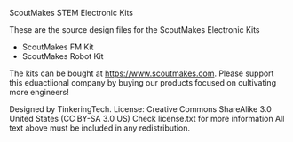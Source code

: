 ScoutMakes STEM Electronic Kits

These are the source design files for the ScoutMakes Electronic Kits
- ScoutMakes FM Kit
- ScoutMakes Robot Kit

The kits can be bought at https://www.scoutmakes.com.
Please support this eduactiional company by buying our products focused on cultivating more engineers!

Designed by TinkeringTech.
License: Creative Commons ShareAlike 3.0 United States (CC BY-SA 3.0 US)
Check license.txt for more information All text above must be included in any redistribution.

